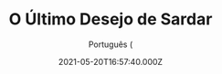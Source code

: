 ---
id: 'baab2135-c1e3-4a47-9fbd-11ae069d7920'
type: 'movie' # Filme, Série, Anime
title: "O Último Desejo de Sardar"
synopsis: ["Um neto dedicado se compromete a levar a avó doente até o antigo lar dela. Juntos, eles vivem uma aventura engraçada e surpreendente.",
]
originalTitle: "सरदार का पोता"
date: '2021-05-20T16:57:40.000Z'
update: '2021-05-20T16:57:40.000Z'
releaseDate: '2021-05-18T03:00:00.000Z'
imdb:
  rating: '4.1' # 8.5
  id: '' # tt0470752
duration: '2h 19 min'
trailer:
  urls: [
    'z7ydMb5AQ3Y',
  ]
tags: ['1080p']
genre: ['Comédia', 'Drama', 'Romance'] #
quality: 'WEB-DL' # BluRay, WEB-DL, HDTV, WEB-DL4K, WEB-DLe
format: 'MKV' # MKV, MP4, TS
audio: 'Português, Hindi' # Dublado, Legendado, Dual Audio, Dub & Leg
subtitle: 'Português (' # Português, inglês,
size: '3.3 GB' # 4.8 GB
audioQuality: 10
videoQuality: 10
directors: []
#  - name: 'Lana Wachowski'
#    image: ''
#  - name: 'Lilly Wachowski'
#    image: ''
cast: []
#  - name: 'Keanu Reeves'
#    image: ''
#    characterName: 'Neo'
writers: []
#  - name: ''
#    image: ''
maturityRating:
  age: '' # L , 10, 12, 14, 16, 18
  topics: [''] # Violence, Illegal drugs, Inappropriate Language, Legal Drugs, Sexual Content, Extreme Violence
###########################################
download:
  
  - url: 'magnet:?xt=urn:btih:3d14ac6316d84023f1edaa1578ca6c23dd1bfb7e&dn=O.Ultimo.Desejo.de.Sardar.2021.1080p.WEB-DL.DUAL.5.1.COMANDO.TO&tr=udp%3a%2f%2fpublic.popcorn-tracker.org%3a6969%2fannounce&tr=udp%3a%2f%2ftracker.internetwarriors.net%3a1337%2fannounce&tr=udp%3a%2f%2ftracker.opentrackr.org%3a1337%2fannounce&tr=udp%3a%2f%2fexodus.desync.com%3a6969%2fannounce&tr=udp%3a%2f%2fretracker.lanta-net.ru%3a2710%2fannounce&tr=udp%3a%2f%2fopen.stealth.si%3a80%2fannounce&tr=udp%3a%2f%2fwww.torrent.eu.org%3a451%2fannounce&tr=udp%3a%2f%2fopentracker.i2p.rocks%3a6969%2fannounce&tr=http%3a%2f%2ftracker.opentrackr.org%3a1337%2fannounce&tr=udp%3a%2f%2f3rt.tace.ru%3a60889%2fannounce'
    resolution: '1080p' # 720p, 1080p, 4K,
    audio: 'Dual Áudio' # Dublado, Legendado, Dual Audio
    size: '' # 4.8 GB
    quality: '' # BluRay, WEB-DL
    format: '' # MKV
images:
  cover: '/assets/movies/o-ultimo-desejo-de-sardar.jpg'
  background: '/assets/movies/'
---